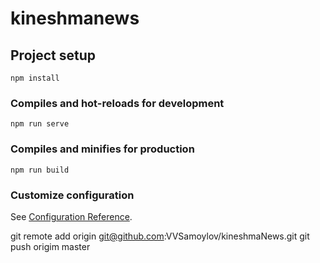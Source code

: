 # kineshmanews

## Project setup
```
npm install
```

### Compiles and hot-reloads for development
```
npm run serve
```

### Compiles and minifies for production
```
npm run build
```

### Customize configuration
See [Configuration Reference](https://cli.vuejs.org/config/).

 git remote add origin git@github.com:VVSamoylov/kineshmaNews.git
 git push origim master
 